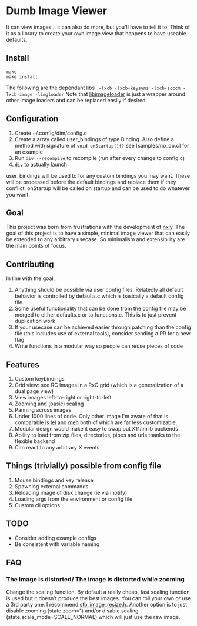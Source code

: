# Dumb Image Viewer
It can view images... it can also do more, but you'll have to tell it to. Think of it as a library to create your own image view that happens to have useable defaults.

## Install
```
make
make install
```

The following are the dependant libs
` -lxcb -lxcb-keysyms -lxcb-icccm -lxcb-image -limgloader`
Note that [libimageloader](https://codeberg.org/TAAPArthur/libimageloader) is just a wrapper around other image loaders and can be replaced easily if desired.

## Configuration
1. Create ~/.config/dim/config.c
2. Create a array called user_bindings of type Binding. Also define a method with signature of `void onStartup(){}` see [samples/no_op.c] for an example
3. Run `div --recompile` to recompile (run after every change to config.c)
4. `div` to actually launch

user_bindings will be used to for any custom bindings you may want. These will be processed before the default bindings and replace them if they conflict.
onStartup will be called on startup and can be used to do whatever you want.

## Goal
This project was born from frustrations with the development of [nxiv](https://codeberg.org/nxiv/nxiv). The goal of this project is to have a simple, minimal image viewer that can easily be extended to any arbitrary usecase. So minimalism and extensibility are the main points of focus.

## Contributing
In line with the goal,
1. Anything should be possible via user config files. Relatedly all default behavior is controlled by defaults.c which is basically a default config file.
2. Some useful functionality that can be done from the config file may be merged to either defaults.c or to functions.c. This is to just prevent duplication work
3. If your usecase can be achieved easier through patching than the config file (this includes use of external tools), consider sending a PR for a new flag
4. Write functions in a modular way so people can reuse pieces of code

## Features
1. Custom keybindings
2. Grid view: see RC images in a RxC grid (which is a generalization of a dual page view)
3. View images left-to-right or right-to-left
4. Zooming and (basic) scaling
5. Panning across images
6. Under 1000 lines of code. Only other image I'm aware of that is comparable is [lel](https://git.codemadness.org/lel/files.html) and [meh](https://github.com/jhawthorn/meh) both of which are far less customizable.
7. Modular design would make it easy to swap out X11/imlib backends
8. Ability to load from zip files, directories, pipes and urls thanks to the flexible backend
9. Can react to any arbitrary X events

## Things (trivially) possible from config file
1. Mouse bindings and key release
2. Spawning external commands
3. Reloading image of disk change (ie via inotify)
4. Loading args from the environment or config file
5. Custom cli options

## TODO
* Consider adding example configs
* Be consistent with variable naming

## FAQ
### The image is distorted/ The image is distorted while zooming
Change the scaling function. By default a really cheap, fast scaling function is used but it doesn't produce the best images. You can roll your own or use a 3rd party one. I recommend [stb_image_resize.h](https://github.com/nothings/stb/blob/master/stb_image_resize.h). Another option is to just disable zooming (state.zoom=1) and/or disable scaling (state.scale_mode=SCALE_NORMAL) which will just use the raw image.
